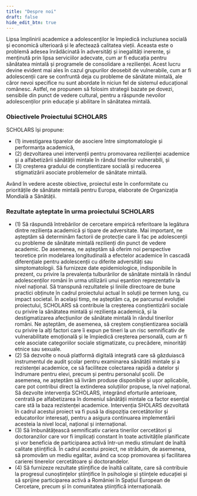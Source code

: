 ```yaml
---
title: "Despre noi"
draft: false
hide_edit_btn: true
---
```


Lipsa împlinirii academice a adolescenților le împiedică incluziunea socială și economică ulterioară și le afectează calitatea vieții. Aceasta este o problemă adesea înrădăcinată în adversități și inegalități inerente, și menținută prin lipsa serviciilor adecvate, cum ar fi educația pentru sănătatea mintală și programele de consolidare a rezilienței. Acest lucru devine evident mai ales în cazul grupurilor deosebit de vulnerabile, cum ar fi adolescenții care se confruntă deja cu probleme de sănătate mintală, ale căror nevoi specifice nu sunt abordate în niciun fel de sistemul educațional românesc. Astfel, ne propunem să folosim strategii bazate pe dovezi, sensibile din punct de vedere cultural, pentru a răspunde nevoilor adolescenților prin educație și abilitare în sănătatea mintală.

### Obiectivele Proiectului SCHOLARS

SCHOLARS își propune:
- (1) investigarea tiparelor de asociere între simptomatologie și performanța academică,
- (2) dezvoltarea unei intervenții pentru promovarea rezilienței academice și a alfabetizării sănătății mintale în rândul tinerilor vulnerabili, și 
- (3) creșterea gradului de conștientizare socială și reducerea stigmatizării asociate problemelor de sănătate mintală.

Având în vedere aceste obiective, proiectul este în conformitate cu prioritățile de sănătate mintală pentru Europa, elaborate de Organizația Mondială a Sănătății.

### Rezultate așteptate în urma proiectului SCHOLARS

- (1) Să răspundă întrebărilor de cercetare empirică referitoare la legătura dintre reziliența academică și tipare de adversitate. Mai important, ne așteptăm să determinăm factorii de protecție care îi fac pe adolescenții cu probleme de sănătate mintală rezilienți din punct de vedere academic. De asemenea, ne așteptăm să oferim noi perspective teoretice prin modelarea longitudinală a efectelor academice în cascadă diferențiale pentru adolescenții cu diferite adversități sau simptomatologii.
Să furnizeze date epidemiologice, indisponibile în prezent, cu privire la prevalența tulburărilor de sănătate mintală în rândul adolescenților români în urma utilizării unui eșantion reprezentativ la nivel național.
Să transpună rezultatele și liniile directoare de bune practici obținute în cadrul proiectului actual în soluții pe termen lung, cu impact societal. În același timp, ne așteptăm ca, pe parcursul evoluției proiectului, SCHOLARS să contribuie la creșterea conștientizării sociale cu privire la sănătatea mintală și reziliența academică, și la destigmatizarea afecțiunilor de sănătate mintală în rândul tinerilor români. Ne așteptăm, de asemenea, să creștem conștientizarea socială cu privire la alți factori care îi expun pe tineri la un risc semnificativ de vulnerabilitate emoțională și le împiedică creșterea personală, cum ar fi cele asociate categoriilor sociale stigmatizate, cu precădere, minorități etnice sau sexuale. 
- (2) Să dezvolte o nouă platformă digitală integrată care să găzduiască instrumentul de audit școlar pentru examinarea sănătății mintale și a rezistenței academice, ce să faciliteze colectarea rapidă a datelor și îndrumare pentru elevi, precum și pentru personalul școlii. De asemenea, ne așteptăm să livrăm produse disponibile și ușor aplicabile, care pot contribui direct la extinderea soluțiilor propuse, la nivel național.
Să dezvolte intervenția SCHOLARS, integrând eforturile anterioare, centrată pe alfabetizarea în domeniul sănătății mintale ca factor esențial care stă la baza rezistenței academice. Intervenția SHOLARS dezvoltată în cadrul acestui proiect va fi pusă la dispoziția cercetătorilor și educatorilor interesați, pentru a asigura continuarea implementării acesteia la nivel local, național și internațional.
- (3) Să îmbunătățească semnificativ cariera tinerilor cercetători și doctoranzilor care vor fi implicați constant în toate activitățile planificate și vor beneficia de participarea activă într-un mediu stimulant de înaltă calitate științifică. În cadrul acestui proiect, ne străduim, de asemenea, să promovăm un mediu egalitar, având ca scop promovarea și facilitarea carierei tinerelor cercetătoare și doctorandelor.
- (4) Să furnizeze rezultate științifice de înaltă calitate, care să contribuie la progresul cunoștințelor științifice în psihologie și științele educației și să sprijine participarea activă a României în Spațiul European de Cercetare, precum și în comunitatea științifică internațională.



